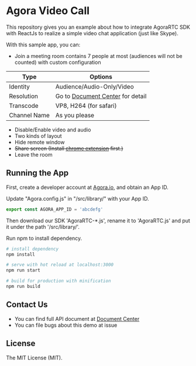 # Agora Video Call

This repository gives you an example about how to integrate AgoraRTC SDK with ReactJs to realize a simple video chat application (just like Skype).

With this sample app, you can:

- Join a meeting room contains 7 people at most (audiences will not be counted) with custom configuration

Type  | Options
------------- | -------------
Identity  | Audience/Audio-Only/Video
Resolution  | Go to [Document Center](https://docs.agora.io/en/) for detail
Transcode  | VP8, H264 (for safari) 
Channel Name  |  As you please

- Disable/Enable video and audio
- Two kinds of layout
- Hide remote window
- <del>Share screen (Install [chrome extension](https://chrome.google.com/webstore/detail/agora-web-screensharing/minllpmhdgpndnkomcoccfekfegnlikg?utm_source=chrome-ntp-icon) first.)</del>
- Leave the room



## Running the App
First, create a developer account at [Agora.io](https://dashboard.agora.io/signin/), and obtain an App ID.

Update "Agora.config.js" in "/src/library/" with your App ID.

``` javascript
export const AGORA_APP_ID = 'abcdefg'
```

Then download our SDK 'AgoraRTC-*.js', rename it to 'AgoraRTC.js' and put it under the path '/src/library/'. 

Run npm to install dependency.

``` bash
# install dependency
npm install

# serve with hot reload at localhost:3000
npm run start

# build for production with minification
npm run build
```


## Contact Us
- You can find full API document at [Document Center](https://docs.agora.io/en/)
- You can file bugs about this demo at issue

## License
The MIT License (MIT).
